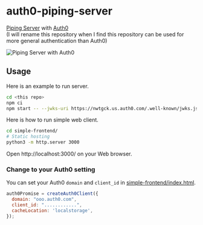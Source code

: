 # auth0-piping-server
[Piping Server](https://github.com/nwtgck/piping-server) with [Auth0](auth0.com/)  
(I will rename this repository when I find this repository can be used for more general authentication than Auth0)

![Piping Server with Auth0](demo_assets/auth0-simple-client.gif)  

## Usage

Here is an example to run server.

```bash
cd <this repo>
npm ci
npm start -- --jwks-uri https://nwtgck.us.auth0.com/.well-known/jwks.json --jwt-issuer=https://nwtgck.us.auth0.com/ --http-port=8080
```

Here is how to run simple web client.

```bash
cd simple-frontend/
# Static hosting
python3 -m http.server 3000
```

Open http://localhost:3000/ on your Web browser.

### Change to your Auth0 setting

You can set your Auth0 `domain` and `client_id` in [simple-frontend/index.html](simple-frontend/index.html).

```js
auth0Promise = createAuth0Client({
  domain: "ooo.auth0.com",
  client_id: "............",
  cacheLocation: 'localstorage',
});
```
